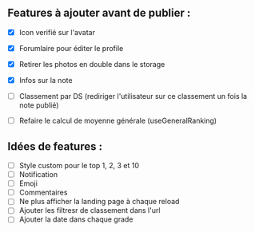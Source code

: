 
## Features à ajouter avant de publier :

- [x] Icon verifié sur l'avatar
- [x] Forumlaire pour éditer le profile
- [x] Retirer les photos en double dans le storage
- [x] Infos sur la note
- [ ] Classement par DS (rediriger l'utilisateur sur ce classement un fois la note publié)
- [ ] Refaire le calcul de moyenne générale (useGeneralRanking)


## Idées de features :

- [ ] Style custom pour le top 1, 2, 3 et 10
- [ ] Notification
- [ ] Emoji
- [ ] Commentaires
- [ ] Ne plus afficher la landing page à chaque reload
- [ ] Ajouter les filtresr de classement dans l'url
- [ ] Ajouter la date dans chaque grade